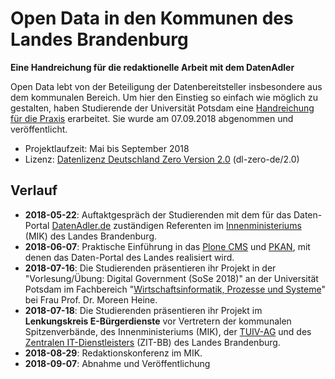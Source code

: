 # Open Data in den Kommunen des Landes Brandenburg
**Eine Handreichung für die redaktionelle Arbeit mit dem DatenAdler**

Open Data lebt von der Beteiligung der Datenbereitsteller insbesondere aus dem kommunalen Bereich. Um hier den Einstieg so einfach wie möglich zu gestalten, haben Studierende der Universität Potsdam eine [Handreichung für die Praxis](docs) erarbeitet. Sie wurde am 07.09.2018 abgenommen und veröffentlicht.

* Projektlaufzeit: Mai bis September 2018
* Lizenz: [Datenlizenz Deutschland Zero Version 2.0](https://www.govdata.de/dl-de/zero-2-0) (dl-zero-de/2.0)

## Verlauf
* **2018-05-22**: Auftaktgespräch der Studierenden mit dem für das Daten-Portal [DatenAdler.de](https://datenadler.de/) zuständigen Referenten im [Innenministeriums](https://mik.brandenburg.de/) (MIK) des Landes Brandenburg.
* **2018-06-07**: Praktische Einführung in das [Plone CMS](https://plone.org/) und [PKAN](https://github.com/BB-Open/pkan.dcatapde), mit denen das Daten-Portal des Landes realisiert wird.
* **2018-07-16**: Die Studierenden präsentieren ihr Projekt in der "Vorlesung/Übung: Digital Government (SoSe 2018)" an der Universität Potsdam im Fachbereich "[Wirtschaftsinformatik, Prozesse und Systeme](https://wi.uni-potsdam.de/hp.nsf?Open&ID=0FBA059F8F9246E8C125710F00396945&Key=58VFPF&Sel=58VFPF&Lang=de)" bei Frau Prof. Dr. Moreen Heine.
* **2018-07-18**: Die Studierenden präsentieren ihr Projekt im **Lenkungskreis E-Bürgerdienste** vor Vertretern der kommunalen Spitzenverbände, des Innenministeriums (MIK), der [TUIV-AG](https://www.tuivnet.de/) und des [Zentralen IT-Dienstleisters](https://zit-bb.brandenburg.de/) (ZIT-BB) des Landes Brandenburg.
* **2018-08-29**: Redaktionskonferenz im MIK.
* **2018-09-07**: Abnahme und Veröffentlichung
